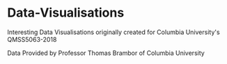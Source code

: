 # Data-Visualisations
Interesting Data Visualisations originally created for Columbia University's QMSS5063-2018 

Data Provided by Professor Thomas Brambor of Columbia University
